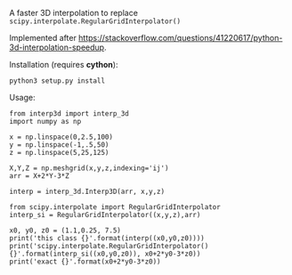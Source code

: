 A faster 3D interpolation to replace `scipy.interpolate.RegularGridInterpolator()`

Implemented after <https://stackoverflow.com/questions/41220617/python-3d-interpolation-speedup>.

Installation (requires **cython**):

```
python3 setup.py install
```

Usage:

```
from interp3d import interp_3d
import numpy as np

x = np.linspace(0,2.5,100)
y = np.linspace(-1,.5,50)
z = np.linspace(5,25,125)

X,Y,Z = np.meshgrid(x,y,z,indexing='ij')
arr = X+2*Y-3*Z

interp = interp_3d.Interp3D(arr, x,y,z)

from scipy.interpolate import RegularGridInterpolator
interp_si = RegularGridInterpolator((x,y,z),arr)

x0, y0, z0 = (1.1,0.25, 7.5)
print('this class {}'.format(interp((x0,y0,z0))))
print('scipy.interpolate.RegularGridInterpolator() {}'.format(interp_si((x0,y0,z0)), x0+2*y0-3*z0))
print('exact {}'.format(x0+2*y0-3*z0))
```
